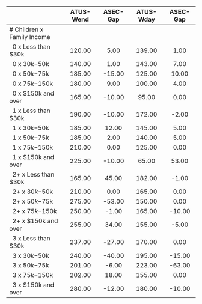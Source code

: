 
|                      |    ATUS-Wend |     ASEC-Gap |    ATUS-Wday |     ASEC-Gap |
| -------------------- | :----------: | :----------: | :----------: | :----------: |
| # Children x Family Income |              |              |              |              |
| &nbsp;&nbsp;0 x Less than $30k |       120.00 |         5.00 |       139.00 |         1.00 |
| &nbsp;&nbsp;0 x $30k-$50k |       140.00 |         1.00 |       143.00 |         7.00 |
| &nbsp;&nbsp;0 x $50k-$75k |       185.00 |       -15.00 |       125.00 |        10.00 |
| &nbsp;&nbsp;0 x $75k-$150k |       180.00 |         9.00 |       100.00 |         4.00 |
| &nbsp;&nbsp;0 x $150k and over |       165.00 |       -10.00 |        95.00 |         0.00 |
| &nbsp;&nbsp;1 x Less than $30k |       190.00 |       -10.00 |       172.00 |        -2.00 |
| &nbsp;&nbsp;1 x $30k-$50k |       185.00 |        12.00 |       145.00 |         5.00 |
| &nbsp;&nbsp;1 x $50k-$75k |       185.00 |         2.00 |       140.00 |         5.00 |
| &nbsp;&nbsp;1 x $75k-$150k |       210.00 |         0.00 |       125.00 |         0.00 |
| &nbsp;&nbsp;1 x $150k and over |       225.00 |       -10.00 |        65.00 |        53.00 |
| &nbsp;&nbsp;2+ x Less than $30k |       165.00 |        45.00 |       182.00 |        -1.00 |
| &nbsp;&nbsp;2+ x $30k-$50k |       210.00 |         0.00 |       165.00 |         0.00 |
| &nbsp;&nbsp;2+ x $50k-$75k |       275.00 |       -53.00 |       150.00 |         0.00 |
| &nbsp;&nbsp;2+ x $75k-$150k |       250.00 |        -1.00 |       165.00 |       -10.00 |
| &nbsp;&nbsp;2+ x $150k and over |       255.00 |        34.00 |       155.00 |        -5.00 |
| &nbsp;&nbsp;3 x Less than $30k |       237.00 |       -27.00 |       170.00 |         0.00 |
| &nbsp;&nbsp;3 x $30k-$50k |       240.00 |       -40.00 |       195.00 |       -15.00 |
| &nbsp;&nbsp;3 x $50k-$75k |       201.00 |        -6.00 |       223.00 |       -63.00 |
| &nbsp;&nbsp;3 x $75k-$150k |       202.00 |        18.00 |       155.00 |         0.00 |
| &nbsp;&nbsp;3 x $150k and over |       280.00 |       -12.00 |       180.00 |       -10.00 |

